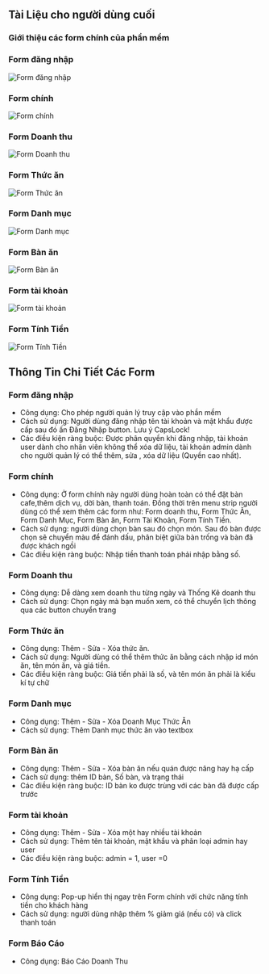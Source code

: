 ## Tài Liệu cho người dùng cuối

### Giới thiệu các form chính của phần mềm
### Form đăng nhập
![Form đăng nhập ](https://github.com/TeamworkTCU/4305-FOSSD-Project/blob/Phuc/1.PNG)
### Form chính 
![Form chính ](https://github.com/TeamworkTCU/4305-FOSSD-Project/blob/Phuc/2.PNG)

### Form Doanh thu 
![Form Doanh thu ](https://github.com/TeamworkTCU/4305-FOSSD-Project/blob/Phuc/3.PNG)

### Form Thức ăn 
![Form Thức ăn ](https://github.com/TeamworkTCU/4305-FOSSD-Project/blob/Phuc/4.PNG)

### Form Danh mục 
![Form Danh mục ](https://github.com/TeamworkTCU/4305-FOSSD-Project/blob/Phuc/5.PNG)

### Form Bàn ăn 
![Form Bàn ăn ](https://github.com/TeamworkTCU/4305-FOSSD-Project/blob/Phuc/6.PNG)

### Form tài khoản 
![Form tài khoản ](https://github.com/TeamworkTCU/4305-FOSSD-Project/blob/Phuc/7.PNG)

### Form Tính Tiền 
![Form Tính Tiền ](https://github.com/TeamworkTCU/4305-FOSSD-Project/blob/Phuc/8.PNG)

## Thông Tin Chi Tiết Các Form

### Form đăng nhập

* Công dụng: Cho phép người quản lý truy cập vào phần mềm 
* Cách sử dụng: Người dùng đăng nhập tên tài khoản và mật khẩu được cấp sau đó ấn Đăng Nhập button. Lưu ý CapsLock!
* Các điều kiện ràng buộc: Được phân quyền khi đăng nhập, tài khoản user dành cho nhân viên không thể xóa dữ liệu, tài khoản admin dành cho người quản lý có thể thêm, sửa , xóa dữ liệu (Quyền cao nhất).
### Form chính 

* Công dụng: Ở form chính này người dùng hoàn toàn có thể đặt bàn cafe,thêm dịch vụ, dời bàn, thanh toán. Đồng thời trên menu strip người dùng có thể xem thêm các form như: Form doanh thu, Form Thức Ăn, Form Danh Mục, Form Bàn ăn, Form Tài Khoản, Form Tính Tiền.
* Cách sử dụng: người dùng chọn bàn sau đó chọn món. Sau đó bàn được chọn sẽ chuyển màu để đánh dấu, phân biệt giữa bàn trống và bàn đã được khách ngồi
* Các điều kiện ràng buộc: Nhập tiền thanh toán phải nhập bằng số.
### Form Doanh thu 

* Công dụng: Dễ dàng xem doanh thu từng ngày và Thống Kê doanh thu
* Cách sử dụng: Chọn ngày mà bạn muốn xem, có thể chuyển lịch thông qua các button chuyển trang
### Form Thức ăn 

* Công dụng: Thêm - Sửa - Xóa thức ăn. 
* Cách sử dụng: Người dùng có thể thêm thức ăn bằng cách nhập id món ăn, tên món ăn, và giá tiền.
* Các điều kiện ràng buộc: Giá tiền phải là số, và tên món ăn phải là kiểu kí tự chữ

### Form Danh mục 
* Công dụng: Thêm - Sửa - Xóa Doanh Mục Thức Ăn
* Cách sử dụng: Thêm Danh mục thức ăn vào textbox 

### Form Bàn ăn 
* Công dụng: Thêm - Sửa - Xóa bàn ăn nếu quán được nâng hay hạ cấp
* Cách sử dụng: thêm ID bàn, Số bàn, và trạng thái
* Các điều kiện ràng buộc: ID bàn ko được trùng với các bàn đã được cấp trước

### Form tài khoản 
* Công dụng: Thêm - Sửa - Xóa một hay nhiều tài khoản 
* Cách sử dụng: Thêm tên tài khoản, mật khẩu và phân loại admin hay user
* Các điều kiện ràng buộc: admin = 1, user =0

### Form Tính Tiền 
* Công dụng: Pop-up hiển thị ngay trên Form chính với chức năng tính tiền cho khách hàng
* Cách sử dụng: người dùng nhập thêm % giảm giá (nếu có) và click thanh toán

### Form Báo Cáo
* Công dụng: Báo Cáo Doanh Thu



